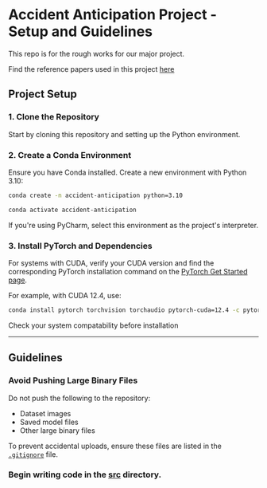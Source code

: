 # **Accident Anticipation Project - Setup and Guidelines**

This repo is for the rough works for our major project.


Find the reference papers used in this project [here](reference_papers/README.md)

## **Project Setup**

### **1. Clone the Repository**
Start by cloning this repository and setting up the Python environment.

### **2. Create a Conda Environment**
Ensure you have Conda installed. Create a new environment with Python 3.10:
```bash
conda create -n accident-anticipation python=3.10
```
```bash
conda activate accident-anticipation
```
If you're using PyCharm, select this environment as the project's interpreter.

### **3. Install PyTorch and Dependencies**
For systems with CUDA, verify your CUDA version and find the corresponding PyTorch installation command on the [PyTorch Get Started page](https://pytorch.org/get-started/locally/). 

For example, with CUDA 12.4, use:
```bash
conda install pytorch torchvision torchaudio pytorch-cuda=12.4 -c pytorch -c nvidia
```
Check your system compatability before installation

---

## **Guidelines**

### **Avoid Pushing Large Binary Files**
Do not push the following to the repository:
- Dataset images
- Saved model files
- Other large binary files

To prevent accidental uploads, ensure these files are listed in the [`.gitignore`](.gitignore) file.

### **Begin writing code in the [src](src) directory.**